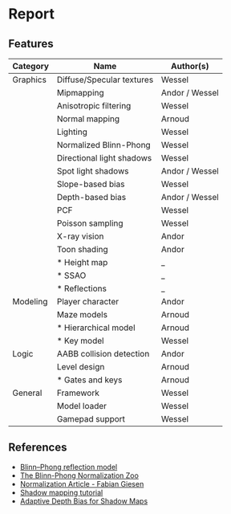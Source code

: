 # Report

## Features

| Category | Name                      | Author(s)      |
| -------- | ------------------------- | -------------- |
| Graphics | Diffuse/Specular textures | Wessel         |
|          | Mipmapping                | Andor / Wessel |
|          | Anisotropic filtering     | Wessel         |
|          | Normal mapping            | Arnoud         |
|          | Lighting                  | Wessel         |
|          | Normalized Blinn-Phong    | Wessel         |
|          | Directional light shadows | Wessel         |
|          | Spot light shadows        | Andor / Wessel |
|          | Slope-based bias          | Wessel         |
|          | Depth-based bias          | Andor / Wessel |
|          | PCF                       | Wessel         |
|          | Poisson sampling          | Wessel         |
|          | X-ray vision              | Andor          |
|          | Toon shading              | Andor          |
|          | * Height map              | _              |
|          | * SSAO                    | _              |
|          | * Reflections             | _              |
| Modeling | Player character          | Andor          |
|          | Maze models               | Arnoud         |
|          | * Hierarchical model      | Arnoud         |
|          | * Key model               | Wessel         |
| Logic    | AABB collision detection  | Andor          |
|          | Level design              | Arnoud         |
|          | * Gates and keys          | Arnoud         |
| General  | Framework                 | Wessel         |
|          | Model loader              | Wessel         |
|          | Gamepad support           | Wessel         |

## References

- [Blinn–Phong reflection model](https://en.wikipedia.org/wiki/Blinn%E2%80%93Phong_reflection_model)
- [The Blinn-Phong Normalization Zoo](http://www.thetenthplanet.de/archives/255)
- [Normalization Article - Fabian Giesen](http://www.farbrausch.de/~fg/stuff/phong.pdf)
- [Shadow mapping tutorial](http://www.opengl-tutorial.org/intermediate-tutorials/tutorial-16-shadow-mapping/)
- [Adaptive Depth Bias for Shadow Maps](http://jcgt.org/published/0003/04/08/paper-lowres.pdf)
